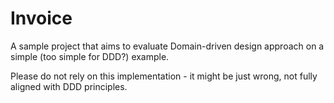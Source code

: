 # Invoice
A sample project that aims to evaluate Domain-driven design approach on a simple (too simple for DDD?) example.

Please do not rely on this implementation - it might be just wrong, not fully aligned with DDD principles. 
